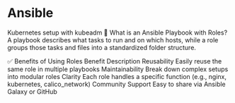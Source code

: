 # Ansible
Kubernetes setup with kubeadm
🧾 What is an Ansible Playbook with Roles?
A playbook describes what tasks to run and on which hosts, while a role groups those tasks and files into a standardized folder structure.

✅ Benefits of Using Roles
Benefit	Description
Reusability	Easily reuse the same role in multiple playbooks
Maintainability	Break down complex setups into modular roles
Clarity	Each role handles a specific function (e.g., nginx, kubernetes, calico_network)
Community Support	Easy to share via Ansible Galaxy or GitHub
